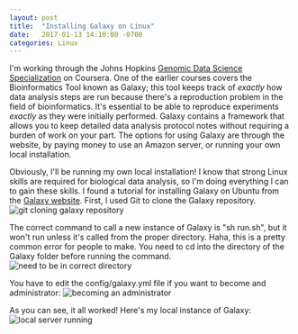 ```yaml
---
layout: post
title:  "Installing Galaxy on Linux"
date:   2017-01-13 14:10:00 -0700
categories: Linux
---
```

I'm working through the Johns Hopkins [Genomic Data Science Specialization] on Coursera. One of the earlier courses covers the Bioinformatics Tool known as Galaxy; this tool keeps track of *exactly* how data analysis steps are run because there's a reproduction problem in the field of bioinformatics. It's essential to be able to reproduce experiments *exactly* as they were initially performed. Galaxy contains a framework that allows you to keep detailed data analysis protocol notes without requiring a burden of work on your part. The options for using Galaxy are through the website, by paying money to use an Amazon server, or running your own local installation.

Obviously, I'll be running my own local installation! I know that strong Linux skills are required for biological data analysis, so I'm doing everything I can to gain these skills. I found a tutorial for installing Galaxy on Ubuntu from the [Galaxy website]. First, I used Git to clone the Galaxy repository.
![git cloning galaxy repository]({{"/assets/linux_galaxy_install/git_clone_galaxy.jpg"}})

The correct command to call a new instance of Galaxy is "sh run.sh", but it won't run unless it's called from the proper directory. Haha, this is a pretty common error for people to make. You need to cd into the directory of the Galaxy folder before running the command.
![need to be in correct directory]({{"/assets/linux_galaxy_install/run_galaxy_right_directory.jpg"}})

You have to edit the config/galaxy.yml file if you want to become and administrator:
![becoming an administrator]({{"/assets/linux_galaxy_install/galaxy_becoming_admin_config.jpg"}})

As you can see, it all worked! Here's my local instance of Galaxy:
![local server running]({{"/assets/linux_galaxy_install/local_galaxy_server_running.jpg"}})

[Genomic Data Science Specialization]:https://www.coursera.org/specializations/genomic-data-science
[Galaxy website]:https://galaxyproject.org/admin/get-galaxy/
